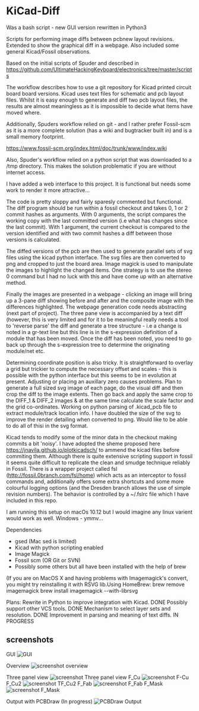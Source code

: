 # KiCad-Diff

Was a bash script - new GUI version rewritten in Python3
 
Scripts for performing image diffs between pcbnew layout revisions. Extended to show the graphical diff in a webpage. Also included some general Kicad/Fossil observations.

Based on the initial scripts of Spuder and described in  https://github.com/UltimateHackingKeyboard/electronics/tree/master/scripts

The workflow describes how to use a git repository for Kicad printed circuit board board versions. Kicad uses text files for schematic and pcb layout files. Whilst it is easy enough to generate and diff two pcb layout files, the results are almost meaningless as it is impossible to decide what items have moved where.

Additionally, Spuders workflow relied on git - and I rather prefer Fossil-scm as it is a more complete solution (has a wiki and bugtracker built in) and is a small memory footprint.

https://www.fossil-scm.org/index.html/doc/trunk/www/index.wiki

Also, Spuder's workflow relied on a python script that was downloaded to a /tmp directory. This makes the solution problematic if you are without internet access.

I have added a web interface to this project. It is functional but needs some work to render it more attractive...

The code is pretty sloppy and fairly sparesly commented but functional. The diff program should be run within a fossil checkout and takes 0, 1 or 2 commit hashes as arguments. With 0 arguments, the script compares the working copy with the last committed version (i.e what has changes since the last commit). With 1 argument, the current checkout is compared to the version identified and with two commit hashes a diff between those versions is calculated.

The diffed versions of the pcb are then used to generate parallel sets of svg files using the kicad python interface. The svg files are then converted to png and cropped to just the board area. Image magick is used to manipulate the images to highlight the changed items.
One strategy is to use the stereo 0 command but I had no luck with this and have come up with an alternative method.

Finally the images are presented in a webpage - clicking an image will bring up a 3-pane diff showing before and after and the composite image with the differences highlighted. The webpage generation code needs abstracting (next part of project). The three pane view is accompanied by a text diff (however, this is very limited and for it to be meaningful really needs a tool to 'reverse parse' the diff and generate a tree structure - i.e a change is noted in a gr-text line but this line is in the s-expression definition of a module that has been moved. Once the diff has been noted, you need to go back up through the s-expression tree to determine the originating module/net etc.

Determining coordinate position is also tricky. It is straightforward to overlay a grid but trickier to compute the necessary offset and scales - this is possible with the python interface but this seems to be in evolution at present. Adjusting or placing an auxillary zero causes problems. Plan to generate a full sized svg image of each page, do the visual diff and then crop the diff to the image extents. Then go back and apply the same crop to the DIFF_1 & DIFF_2 images & at the same time calculate the scale factor and the grid co-ordinates.
Working on python parsing of .kicad_pcb file to extract module/track location info. I have doubled the size of the svg to improve the render detailing when converted to png. Would like to be able to do all of thisi in the svg format.

Kicad tends to modify some of the minor data in the checkout making commits a bit 'noisy'. I have adopted the sheme proposed here https://jnavila.github.io/plotkicadsch/ to ammend the kicad files before commiting them. Although there is quite extensive scripting support in fossil it seems quite difficult to replicate the clean and smudge technique reliably in Fossil. There is a wrapper project called fsl (http://fossil.0branch.com/fsl/home) which acts as an interceptor to fossil commands and, additionally offers some extra shortcuts and some more colourful logging options (and the Dresden branch allows the use of simple revision numbers). The behavior is controlled by a ~/.fslrc file which I have included in this repo. 

I am running this setup on macOs 10.12 but I would imagine any linux varient would work as well. Windows - ymmv...

Dependencies
  *  gsed (Mac sed is limited)
  *  Kicad with python scripting enabled
  *  Image Magick 
  *  Fossil scm (OR Git or SVN)
  *  Possibly some others but all have been installed with the help of brew
  
(If you are on MacOS X and having problems with Imagemagick's convert, you might try reinstalling it with RSVG lib.Using HomeBrew:
 brew remove imagemagick
 brew install imagemagick --with-librsvg
 

  
  Plans:
  Rewrite in Python to improve integration with Kicad.  DONE
  Possibly support other VCS tools.    DONE
  Mechanism to select layer sets and resolution.    DONE
  Improvement in parsing and meaning of text diffs.   IN PROGRESS
  
  ## screenshots
GUI
![GUI](/Documents/Screen%20Shot%202018-06-04%20at%2022.28.05.png)

Overview
![screenshot overview](/Documents/Overview.png)

Three panel view
![screenshot Three panel view](/Documents/3panel.png)
F_Cu
![screenshot F-Cu](/Documents/F_Cu.png)
F_Cu2
![screenshot TF_Cu2](/Documents/F_Cu2.png)
F_Fab
![screenshot F_Fab](/Documents/F_Fab.png)
F_Mask
![screenshot F_Mask](/Documents/F_Mask.png)

Output with PCBDraw (In progress)
![PCBDraw Output](/Documents/diff-74b1-b1d3.png)
